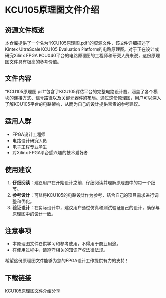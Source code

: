 # KCU105原理图文件介绍

## 资源文件概述

本仓库提供了一个名为“KCU105原理图.pdf”的资源文件，该文件详细描述了Kintex UltraScale KCU105 Evaluation Platform的电路原理图。对于正在设计或研究Xilinx FPGA KCU040平台的电路原理图的工程师和研究人员来说，这份原理图文件具有极高的参考价值。

## 文件内容

“KCU105原理图.pdf”包含了KCU105评估平台的完整电路设计图，涵盖了各个模块的连接方式、信号路径以及关键元器件的布局。通过这份原理图，用户可以深入了解KCU105平台的电路架构，从而为自己的设计提供宝贵的参考建议。

## 适用人群

- FPGA设计工程师
- 电路设计研究人员
- 电子工程专业学生
- 对Xilinx FPGA平台感兴趣的技术爱好者

## 使用建议

1. **仔细阅读**：建议用户在开始设计之前，仔细阅读并理解原理图中的每一个细节。
2. **参考设计**：可以将KCU105的电路设计作为参考，结合自己的项目需求进行调整和优化。
3. **验证设计**：在实际设计中，建议用户通过仿真和测试验证自己的设计，确保与原理图中的设计一致。

## 注意事项

- 本原理图文件仅供学习和参考使用，不得用于商业用途。
- 在使用过程中，请遵守相关的知识产权法律法规。

希望这份原理图文件能够为您的FPGA设计工作提供有力的支持！

## 下载链接

[KCU105原理图文件介绍分享](https://pan.quark.cn/s/227b0c595e01)